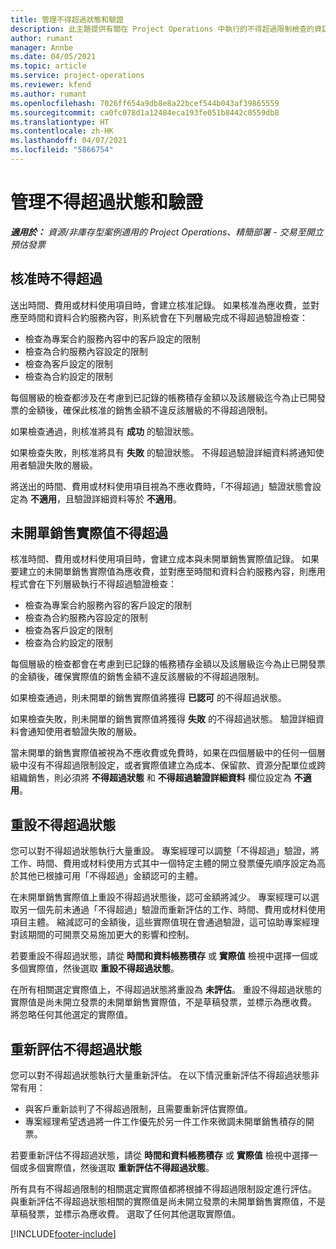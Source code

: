 ```yaml
---
title: 管理不得超過狀態和驗證
description: 此主題提供有關在 Project Operations 中執行的不得超過限制檢查的資訊。
author: rumant
manager: Annbe
ms.date: 04/05/2021
ms.topic: article
ms.service: project-operations
ms.reviewer: kfend
ms.author: rumant
ms.openlocfilehash: 7026ff654a9db8e8a22bcef544b043af39865559
ms.sourcegitcommit: ca0fc078d1a12484eca193fe051b8442c0559db8
ms.translationtype: HT
ms.contentlocale: zh-HK
ms.lasthandoff: 04/07/2021
ms.locfileid: "5866754"
---
```

# <a name="manage-not-to-exceed-status-and-validations"></a>管理不得超過狀態和驗證 

_**適用於：** 資源/非庫存型案例適用的 Project Operations、精簡部署 - 交易至開立預估發票_

## <a name="not-to-exceed-on-approvals"></a>核准時不得超過

送出時間、費用或材料使用項目時，會建立核准記錄。 如果核准為應收費，並對應至時間和資料合約服務內容，則系統會在下列層級完成不得超過驗證檢查：

  - 檢查為專案合約服務內容中的客戶設定的限制
  - 檢查為合約服務內容設定的限制
  - 檢查為客戶設定的限制
  - 檢查為合約設定的限制

每個層級的檢查都涉及在考慮到已記錄的帳務積存金額以及該層級迄今為止已開發票的金額後，確保此核准的銷售金額不違反該層級的不得超過限制。

如果檢查通過，則核准將具有 **成功** 的驗證狀態。

如果檢查失敗，則核准將具有 **失敗** 的驗證狀態。 不得超過驗證詳細資料將通知使用者驗證失敗的層級。

將送出的時間、費用或材料使用項目視為不應收費時，「不得超過」驗證狀態會設定為 **不適用**，且驗證詳細資料等於 **不適用**。

## <a name="not-to-exceed-on-unbilled-sales-actuals"></a>未開單銷售實際值不得超過

核准時間、費用或材料使用項目時，會建立成本與未開單銷售實際值記錄。 如果要建立的未開單銷售實際值為應收費，並對應至時間和資料合約服務內容，則應用程式會在下列層級執行不得超過驗證檢查：

  - 檢查為專案合約服務內容的客戶設定的限制
  - 檢查為合約服務內容設定的限制
  - 檢查為客戶設定的限制
  - 檢查為合約設定的限制

每個層級的檢查都會在考慮到已記錄的帳務積存金額以及該層級迄今為止已開發票的金額後，確保實際值的銷售金額不違反該層級的不得超過限制。

如果檢查通過，則未開單的銷售實際值將獲得 **已認可** 的不得超過狀態。

如果檢查失敗，則未開單的銷售實際值將獲得 **失敗** 的不得超過狀態。 驗證詳細資料會通知使用者驗證失敗的層級。

當未開單的銷售實際值被視為不應收費或免費時，如果在四個層級中的任何一個層級中沒有不得超過限制設定，或者實際值建立為成本、保留款、資源分配單位或跨組織銷售，則必須將 **不得超過狀態** 和 **不得超過驗證詳細資料** 欄位設定為 **不適用**。

## <a name="reset-the-not-to-exceed-status"></a>重設不得超過狀態

您可以對不得超過狀態執行大量重設。 專案經理可以調整「不得超過」驗證，將工作、時間、費用或材料使用方式其中一個特定主體的開立發票優先順序設定為高於其他已根據可用「不得超過」金額認可的主體。

在未開單銷售實際值上重設不得超過狀態後，認可金額將減少。 專案經理可以選取另一個先前未通過「不得超過」驗證而重新評估的工作、時間、費用或材料使用項目主體。 縮減認可的金額後，這些實際值現在會通過驗證，這可協助專案經理對該期間的可開票交易施加更大的影響和控制。

若要重設不得超過狀態，請從 **時間和資料帳務積存** 或 **實際值** 檢視中選擇一個或多個實際值，然後選取 **重設不得超過狀態**。

在所有相關選定實際值上，不得超過狀態將重設為 **未評估**。 重設不得超過狀態的實際值是尚未開立發票的未開單銷售實際值，不是草稿發票，並標示為應收費。 將忽略任何其他選定的實際值。

## <a name="reevaluate-not-to-exceed-status"></a>重新評估不得超過狀態

您可以對不得超過狀態執行大量重新評估。 在以下情況重新評估不得超過狀態非常有用：

  - 與客戶重新談判了不得超過限制，且需要重新評估實際值。
  - 專案經理希望透過將一件工作優先於另一件工作來微調未開單銷售積存的開票。

若要重新評估不得超過狀態，請從 **時間和資料帳務積存** 或 **實際值** 檢視中選擇一個或多個實際值，然後選取 **重新評估不得超過狀態**。

所有具有不得超過限制的相關選定實際值都將根據不得超過限制設定進行評估。 與重新評估不得超過狀態相關的實際值是尚未開立發票的未開單銷售實際值，不是草稿發票，並標示為應收費。 選取了任何其他選取實際值。


[!INCLUDE[footer-include](../../includes/footer-banner.md)]
